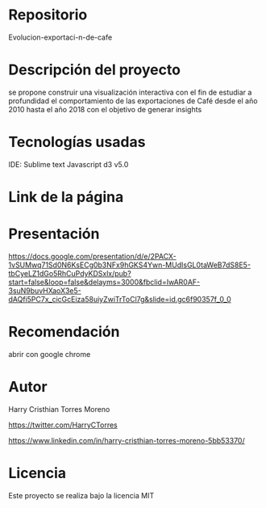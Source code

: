 
# Repositorio

Evolucion-exportaci-n-de-cafe


# Descripción del proyecto

se propone construir una visualización interactiva con el fin de estudiar a profundidad el comportamiento de las exportaciones de Café desde el año 2010 hasta el año 2018 con el objetivo de generar insights

# Tecnologías usadas

IDE: Sublime text
Javascript d3 v5.0


# Link de la página

# Presentación 

https://docs.google.com/presentation/d/e/2PACX-1vSUMwq71Sd0N6KsECg0b3NFx9hGKS4Ywn-MUdIsGL0taWeB7dS8E5-tbCyeLZ1dGo5RhCuPdyKDSxlx/pub?start=false&loop=false&delayms=3000&fbclid=IwAR0AF-3suN9buvHXaoX3e5-dAQfi5PC7x_cicGcEiza58uiyZwiTrToCl7g&slide=id.gc6f90357f_0_0


# Recomendación

abrir con google chrome

# Autor

Harry Cristhian Torres Moreno

https://twitter.com/HarryCTorres

https://www.linkedin.com/in/harry-cristhian-torres-moreno-5bb53370/

# Licencia

Este proyecto se realiza bajo la licencia MIT

